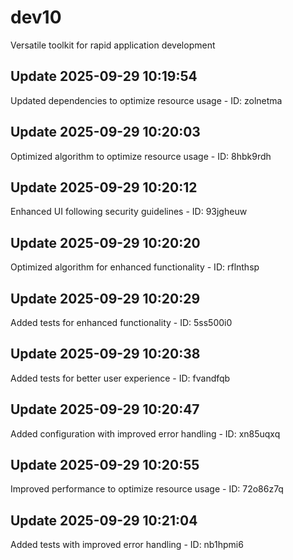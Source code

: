 # dev10
Versatile toolkit for rapid application development

## Update 2025-09-29 10:19:54
Updated dependencies to optimize resource usage - ID: zolnetma


## Update 2025-09-29 10:20:03
Optimized algorithm to optimize resource usage - ID: 8hbk9rdh


## Update 2025-09-29 10:20:12
Enhanced UI following security guidelines - ID: 93jgheuw


## Update 2025-09-29 10:20:20
Optimized algorithm for enhanced functionality - ID: rflnthsp


## Update 2025-09-29 10:20:29
Added tests for enhanced functionality - ID: 5ss500i0


## Update 2025-09-29 10:20:38
Added tests for better user experience - ID: fvandfqb


## Update 2025-09-29 10:20:47
Added configuration with improved error handling - ID: xn85uqxq


## Update 2025-09-29 10:20:55
Improved performance to optimize resource usage - ID: 72o86z7q


## Update 2025-09-29 10:21:04
Added tests with improved error handling - ID: nb1hpmi6

